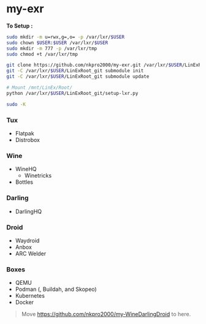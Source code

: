 # my-exr

**To Setup :**
```bash
sudo mkdir -m u=rwx,g=,o= -p /var/lxr/$USER
sudo chown $USER:$USER /var/lxr/$USER
sudo mkdir -m 777 -p /var/lxr/tmp
sudo chmod +t /var/lxr/tmp

git clone https://github.com/nkpro2000/my-exr.git /var/lxr/$USER/LinExRoot_git
git -C /var/lxr/$USER/LinExRoot_git submodule init
git -C /var/lxr/$USER/LinExRoot_git submodule update

# Mount /mnt/LinEx/Root/
python /var/lxr/$USER/LinExRoot_git/setup-lxr.py

sudo -K
```


### Tux
* Flatpak
* Distrobox

### Wine
* WineHQ
  * Winetricks
* Bottles

### Darling
* DarlingHQ

### Droid
* Waydroid
* Anbox
* ARC Welder

### Boxes
* QEMU
* Podman (, Buildah, and Skopeo)
* Kubernetes
* Docker


> Move https://github.com/nkpro2000/my-WineDarlingDroid to here.
